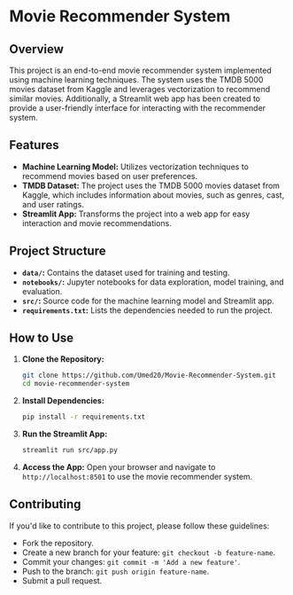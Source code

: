 # Movie Recommender System

## Overview
This project is an end-to-end movie recommender system implemented using machine learning techniques. The system uses the TMDB 5000 movies dataset from Kaggle and leverages vectorization to recommend similar movies. Additionally, a Streamlit web app has been created to provide a user-friendly interface for interacting with the recommender system.

## Features
- **Machine Learning Model:** Utilizes vectorization techniques to recommend movies based on user preferences.
- **TMDB Dataset:** The project uses the TMDB 5000 movies dataset from Kaggle, which includes information about movies, such as genres, cast, and user ratings.
- **Streamlit App:** Transforms the project into a web app for easy interaction and movie recommendations.

## Project Structure
- **`data/`:** Contains the dataset used for training and testing.
- **`notebooks/`:** Jupyter notebooks for data exploration, model training, and evaluation.
- **`src/`:** Source code for the machine learning model and Streamlit app.
- **`requirements.txt`:** Lists the dependencies needed to run the project.

## How to Use
1. **Clone the Repository:**
    ```bash
    git clone https://github.com/Umed20/Movie-Recommender-System.git
    cd movie-recommender-system
    ```

2. **Install Dependencies:**
    ```bash
    pip install -r requirements.txt
    ```

3. **Run the Streamlit App:**
    ```bash
    streamlit run src/app.py
    ```

4. **Access the App:**
   Open your browser and navigate to `http://localhost:8501` to use the movie recommender system.

## Contributing
If you'd like to contribute to this project, please follow these guidelines:
- Fork the repository.
- Create a new branch for your feature: `git checkout -b feature-name`.
- Commit your changes: `git commit -m 'Add a new feature'`.
- Push to the branch: `git push origin feature-name`.
- Submit a pull request.




